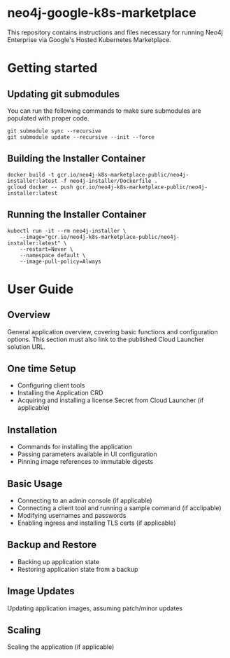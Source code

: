 # neo4j-google-k8s-marketplace

This repository contains instructions and files necessary for running Neo4j Enterprise via Google's
Hosted Kubernetes Marketplace.

# Getting started

## Updating git submodules

You can run the following commands to make sure submodules
are populated with proper code.

```shell
git submodule sync --recursive
git submodule update --recursive --init --force
```

## Building the Installer Container

```
docker build -t gcr.io/neo4j-k8s-marketplace-public/neo4j-installer:latest -f neo4j-installer/Dockerfile .
gcloud docker -- push gcr.io/neo4j-k8s-marketplace-public/neo4j-installer:latest
```

## Running the Installer Container

```
kubectl run -it --rm neo4j-installer \
    --image="gcr.io/neo4j-k8s-marketplace-public/neo4j-installer:latest" \
    --restart=Never \
    --namespace default \
    --image-pull-policy=Always
```

# User Guide

## Overview

General application overview, covering basic functions and configuration options. This section
must also link to the published Cloud Launcher solution URL.

## One time Setup

- Configuring client tools
- Installing the Application CRD
- Acquiring and installing a license Secret from Cloud Launcher (if applicable)

## Installation

- Commands for installing the application
- Passing parameters available in UI configuration
- Pinning image references to immutable digests

## Basic Usage

- Connecting to an admin console (if applicable)
- Connecting a client tool and running a sample command (if acclipable)
- Modifying usernames and passwords
- Enabling ingress and installing TLS certs (if applicable)

## Backup and Restore

- Backing up application state
- Restoring application state from a backup

## Image Updates

Updating application images, assuming patch/minor updates

## Scaling

Scaling the application (if applicable)


